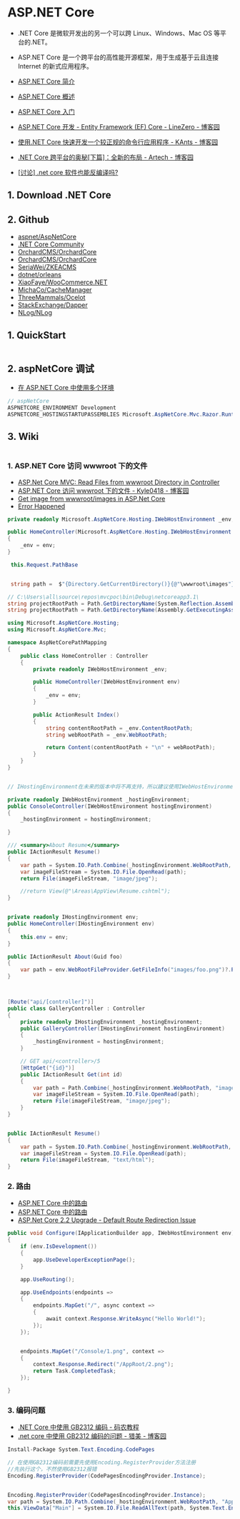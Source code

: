 # ASP.NET Core

- .NET Core 是微软开发出的另一个可以跨 Linux、Windows、Mac OS 等平台的.NET。
- ASP.NET Core 是一个跨平台的高性能开源框架，用于生成基于云且连接 Internet 的新式应用程序。

- [ASP.NET Core 简介](https://docs.microsoft.com/zh-cn/aspnet/core/?view=aspnetcore-2.2)
- [ASP.NET Core 概述](https://baijiahao.baidu.com/s?id=1607601165004945962&wfr=spider&for=pc)
- [ASP.NET Core 入门](https://docs.microsoft.com/zh-cn/aspnet/core/getting-started/?view=aspnetcore-2.2&tabs=macos)
- [ASP.NET Core 开发 - Entity Framework (EF) Core - LineZero - 博客园](https://www.cnblogs.com/linezero/p/EntityFrameworkCore.html)
- [使用.NET Core 快速开发一个较正规的命令行应用程序 - KAnts - 博客园](https://www.cnblogs.com/ants/p/8615958.html)
- [.NET Core 跨平台的奥秘[下篇]：全新的布局 - Artech - 博客园](https://www.cnblogs.com/artech/p/7812811.html)
- [[讨论] .net core 软件也能反编译吗?](https://www.52pojie.cn/thread-740204-1-1.html)

## 1. Download .NET Core

## 2. Github

- [aspnet/AspNetCore](https://github.com/aspnet/AspNetCore)
- [.NET Core Community](https://github.com/dotnetcore)
- [OrchardCMS/OrchardCore](https://github.com/OrchardCMS/OrchardCore)
- [OrchardCMS/OrchardCore](https://github.com/OrchardCMS/OrchardCore)
- [SeriaWei/ZKEACMS](https://github.com/SeriaWei/ZKEACMS)
- [dotnet/orleans](https://github.com/dotnet/orleans)
- [XiaoFaye/WooCommerce.NET](https://github.com/XiaoFaye/WooCommerce.NET)
- [MichaCo/CacheManager](https://github.com/MichaCo/CacheManager)
- [ThreeMammals/Ocelot](https://github.com/ThreeMammals/Ocelot)
- [StackExchange/Dapper](https://github.com/StackExchange/Dapper)
- [NLog/NLog](https://github.com/NLog/NLog)

## 1. QuickStart

```c#

```

## 2. aspNetCore 调试

- [在 ASP.NET Core 中使用多个环境](https://docs.microsoft.com/zh-cn/aspnet/core/fundamentals/environments?view=aspnetcore-5.0)

```c#
// aspNetCore
ASPNETCORE_ENVIRONMENT Development
ASPNETCORE_HOSTINGSTARTUPASSEMBLIES Microsoft.AspNetCore.Mvc.Razor.RuntimeCompilation
```

## 3. Wiki

```c#

```

### 1. ASP.NET Core 访问 wwwroot 下的文件

- [ASP.Net Core MVC: Read Files from wwwroot Directory in Controller](https://www.aspsnippets.com/Articles/ASPNet-Core-MVC-Read-Files-from-wwwroot-Directory-in-Controller.aspx)
- [ASP.NET Core 访问 wwwroot 下的文件 - Kyle0418 - 博客园](https://www.cnblogs.com/jizhiqiliao/p/13097973.html)
- [Get image from wwwroot/images in ASP.Net Core](https://stackoverflow.com/questions/42587428/get-image-from-wwwroot-images-in-asp-net-core)
- [Error Happened](https://mariusschulz.com/blog/getting-the-web-root-path-and-the-content-root-path-in-asp-net-core)

```c#
private readonly Microsoft.AspNetCore.Hosting.IWebHostEnvironment _env;

public HomeController(Microsoft.AspNetCore.Hosting.IWebHostEnvironment env)
{
    _env = env;
}

 this.Request.PathBase


 string path =  $"{Directory.GetCurrentDirectory()}{@"\wwwroot\images"}";

// C:\Users\all\source\repos\mvcpoc\bin\Debug\netcoreapp3.1\
string projectRootPath = Path.GetDirectoryName(System.Reflection.Assembly.GetExecutingAssembly().Location);
string projectRootPath = Path.GetDirectoryName(Assembly.GetExecutingAssembly().Location);

using Microsoft.AspNetCore.Hosting;
using Microsoft.AspNetCore.Mvc;

namespace AspNetCorePathMapping
{
    public class HomeController : Controller
    {
        private readonly IWebHostEnvironment _env;

        public HomeController(IWebHostEnvironment env)
        {
            _env = env;
        }

        public ActionResult Index()
        {
            string contentRootPath = _env.ContentRootPath;
            string webRootPath = _env.WebRootPath;

            return Content(contentRootPath + "\n" + webRootPath);
        }
    }
}


// IHostingEnvironment在未来的版本中将不再支持，所以建议使用IWebHostEnvironment。

private readonly IWebHostEnvironment _hostingEnvironment;
public ConsoleController(IWebHostEnvironment hostingEnvironment)
{
    _hostingEnvironment = hostingEnvironment;

}

/// <summary>About Resume</summary>
public IActionResult Resume()
{
    var path = System.IO.Path.Combine(_hostingEnvironment.WebRootPath, "images", $"{id}.jpg");
    var imageFileStream = System.IO.File.OpenRead(path);
    return File(imageFileStream, "image/jpeg");

    //return View(@"\Areas\AppView\Resume.cshtml");
}


private readonly IHostingEnvironment env;
public HomeController(IHostingEnvironment env)
{
    this.env = env;
}

public IActionResult About(Guid foo)
{
    var path = env.WebRootFileProvider.GetFileInfo("images/foo.png")?.PhysicalPath
}



[Route("api/[controller]")]
public class GalleryController : Controller
{
    private readonly IHostingEnvironment _hostingEnvironment;
    public GalleryController(IHostingEnvironment hostingEnvironment)
    {
        _hostingEnvironment = hostingEnvironment;
    }

    // GET api/<controller>/5
    [HttpGet("{id}")]
    public IActionResult Get(int id)
    {
        var path = Path.Combine(_hostingEnvironment.WebRootPath, "images", $"{id}.jpg");
        var imageFileStream = System.IO.File.OpenRead(path);
        return File(imageFileStream, "image/jpeg");
    }
}


public IActionResult Resume()
{
    var path = System.IO.Path.Combine(_hostingEnvironment.WebRootPath, "AppRoot/Hr/", "2021.html");
    var imageFileStream = System.IO.File.OpenRead(path);
    return File(imageFileStream, "text/html");
}

```

### 2. 路由

- [ASP.NET Core 中的路由](https://docs.microsoft.com/zh-cn/aspnet/core/fundamentals/routing?view=aspnetcore-6.0)
- [ASP.NET Core 中的路由](https://docs.microsoft.com/zh-cn/aspnet/core/fundamentals/routing?view=aspnetcore-5.0)
- [ASP.Net Core 2.2 Upgrade - Default Route Redirection Issue](https://stackoverflow.com/questions/54238006/asp-net-core-2-2-upgrade-default-route-redirection-issue)

```c#
public void Configure(IApplicationBuilder app, IWebHostEnvironment env)
{
    if (env.IsDevelopment())
    {
        app.UseDeveloperExceptionPage();
    }

    app.UseRouting();

    app.UseEndpoints(endpoints =>
    {
        endpoints.MapGet("/", async context =>
        {
            await context.Response.WriteAsync("Hello World!");
        });
    });


    endpoints.MapGet("/Console/1.png", context =>
    {
        context.Response.Redirect("/AppRoot/2.png");
        return Task.CompletedTask;
    });

}
```

### 3. 编码问题

- [.NET Core 中使用 GB2312 编码 - 码农教程](http://www.manongjc.com/detail/14-bvoslujamyexzas.html)
- [.net core 中使用 GB2312 编码的问题 - 猎美 - 博客园](https://www.cnblogs.com/liemei/p/7884172.html)

```c#
Install-Package System.Text.Encoding.CodePages

// 在使用GB2312编码前需要先使用Encoding.RegisterProvider方法注册
//先执行这个，不然使用GB2312报错
Encoding.RegisterProvider(CodePagesEncodingProvider.Instance);


Encoding.RegisterProvider(CodePagesEncodingProvider.Instance);
var path = System.IO.Path.Combine(_hostingEnvironment.WebRootPath, "AppRoot/Test/", "Test.2021.html");
this.ViewData["Main"] = System.IO.File.ReadAllText(path, System.Text.Encoding.GetEncoding("GB2312"));


```
